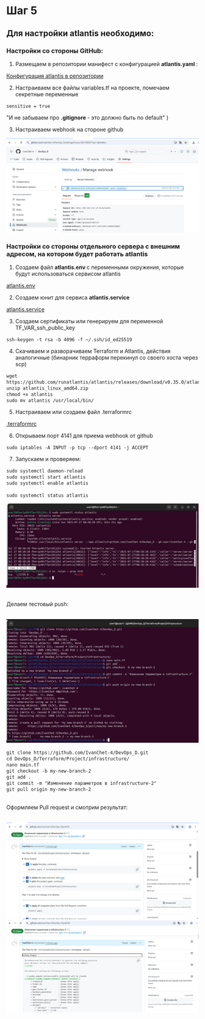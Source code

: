 # Шаг 5
## Для настройки atlantis необходимо:


### Настройки со стороны GitHub:

1. Размещаем в репозитории манифест с конфигурацией <b> atlantis.yaml </b>:

[Конфигурация atlantis в репозитории](https://github.com/IvanChet-4/DevOps_D/blob/main/Terraform/Project/atlantis.yaml)

2. Настраиваем все файлы variables.tf на проекте, помечаем секретные переменные 

```
sensitive = true
```
"И не забываем про <b> .gitignore </b> - это должно быть по default" )

3. Настраиваем webhook на стороне github

![Настройка webhook](https://github.com/IvanChet-4/DevOps_D/blob/main/images/atlantis/1-1.jpg)


### Настройки со стороны отдельного сервера с внешним адресом, на котором будет работать atlantis

1. Создаем файл <b> atlantis.env </b> с переменными окружения, которые будут использоваться сервисом atlantis

[atlantis.env](https://github.com/IvanChet-4/DevOps_D/blob/main/Atlantis/conf/atlantis.env)
  
2. Создаем юнит для сервиса <b> atlantis.service </b>

[atlantis.service](https://github.com/IvanChet-4/DevOps_D/blob/main/Atlantis/conf/atlantis.service)

3. Создаем сертификаты или генерируем для переменной TF_VAR_ssh_public_key

```
ssh-keygen -t rsa -b 4096 -f ~/.ssh/id_ed25519
```

4. Скачиваем и разворачиваем Terraform и Atlantis, действия аналогичные  (бинарник терраформ перекинул со своего хоста через scp)

```
wget https://github.com/runatlantis/atlantis/releases/download/v0.35.0/atlantis_linux_amd64.zip
unzip atlantis_linux_amd64.zip
chmod +x atlantis
sudo mv atlantis /usr/local/bin/
```

5. Настраиваем или создаем файл .terraformrc

[.terraformrc](https://github.com/IvanChet-4/DevOps_D/blob/main/Atlantis/conf/.terraformrc)

6. Открываем порт 4141 для приема webhook от github

```
sudo iptables -A INPUT -p tcp --dport 4141 -j ACCEPT
```

7. Запускаем и проверяем:

```
sudo systemctl daemon-reload
sudo systemctl start atlantis
sudo systemctl enable atlantis

sudo systemctl status atlantis
```

![Запуск Atlantis](https://github.com/IvanChet-4/DevOps_D/blob/main/images/atlantis/1-2.jpg)

<br>
Делаем тестовый push: <br>
<br>

![Запуск Atlantis](https://github.com/IvanChet-4/DevOps_D/blob/main/images/atlantis/1-5.jpg)

```
git clone https://github.com/IvanChet-4/DevOps_D.git
cd DevOps_D/Terraform/Project/infrastructure/
nano main.tf
git checkout -b my-new-branch-2
git add .
git commit -m "Изменение параметров в infrastructure-2"
git pull origin my-new-branch-2
```

<br>
Оформляем Pull request и смотрим результат: <br>
<br>
 
![Запуск Atlantis](https://github.com/IvanChet-4/DevOps_D/blob/main/images/atlantis/1-3.jpg)
![Запуск Atlantis](https://github.com/IvanChet-4/DevOps_D/blob/main/images/atlantis/1-4.jpg)
